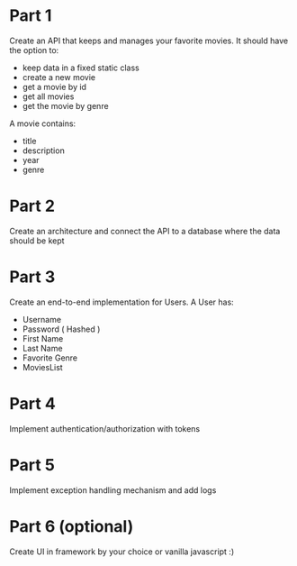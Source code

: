 
# Part 1

Create an API that keeps and manages your favorite movies. It should have the option to:

* keep data in a fixed static class
* create a new movie
* get a movie by id
* get all movies
* get the movie by genre

A movie contains:
* title
* description
* year
* genre

# Part 2
Create an architecture and connect the API to a database where the data should be kept

# Part 3
Create an end-to-end implementation for Users. A User has:

* Username
* Password ( Hashed )
* First Name
* Last Name
* Favorite Genre
* MoviesList

# Part 4
Implement authentication/authorization with tokens

# Part 5
Implement exception handling mechanism and add logs

# Part 6 (optional)
Create UI in framework by your choice or vanilla javascript :)
